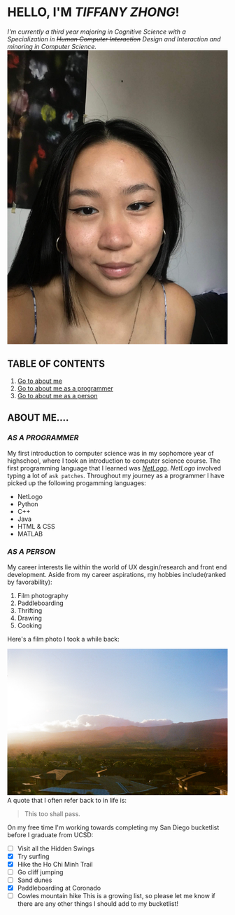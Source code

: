 # **HELLO, I'M _TIFFANY ZHONG_!** 
*I'm currently a third year majoring in Cognitive Science with a Specialization in ~~Human Computer Interaction~~ Design and Interaction and minoring in Computer Science.*
![image](Me-2.jpg)
## TABLE OF CONTENTS
1. [Go to about me](#about-me) 
2. [Go to about me as a programmer](#as-a-programmer)
3. [Go to about me as a person](#as-a-person)
## **ABOUT ME....**
### ***AS A PROGRAMMER***
My first introduction to computer science was in my sophomore year of highschool, where I took an introduction to computer science course. The first programming language that I learned was [*NetLogo*](https://ccl.northwestern.edu/netlogo/). *NetLogo* involved typing a lot of `ask patches`. Throughout my journey as a programmer I have picked up the following progamming languages:
- NetLogo
- Python
- C++
- Java
- HTML & CSS
- MATLAB
### ***AS A PERSON***
My career interests lie within the world of UX desgin/research and front end development. Aside from my career aspirations, my hobbies include(ranked by favorability):
1. Film photography 
2. Paddleboarding 
3. Thrifting
4. Drawing 
5. Cooking

Here's a film photo I took a while back: 

![image](50626545536_cf76d7b7a8_o.jpg)
A quote that I often refer back to in life is:
> This too shall pass.

On my free time I'm working towards completing my San Diego bucketlist before I graduate from UCSD: 
- [ ] Visit all the Hidden Swings
- [x] Try surfing
- [x] Hike the Ho Chi Minh Trail
- [ ] Go cliff jumping
- [ ] Sand dunes
- [x] Paddleboarding at Coronado
- [ ] Cowles mountain hike
This is a growing list, so please let me know if there are any other things I should add to my bucketlist! 